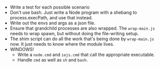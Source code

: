- Write a test for each possible scenario
- Don't use bash. Just write a Node program with a shebang to
  process.execPath, and use that instead.
- Write out the envs and args as a json file.
- Ensure that grandchild processes are also wrapped.  The
  `wrap-main.js` needs to wrap spawn, but without doing the
  file-writing setup.
- The shim script can do all the work that's being done by
  `wrap-main.js` now.  It just needs to know where the module lives.
- WINDOWS!
  - Write a `node.cmd` and `iojs.cmd` that call the appropriate
    executable.
  - Handle `cmd` as well as `sh` and `bash`.
